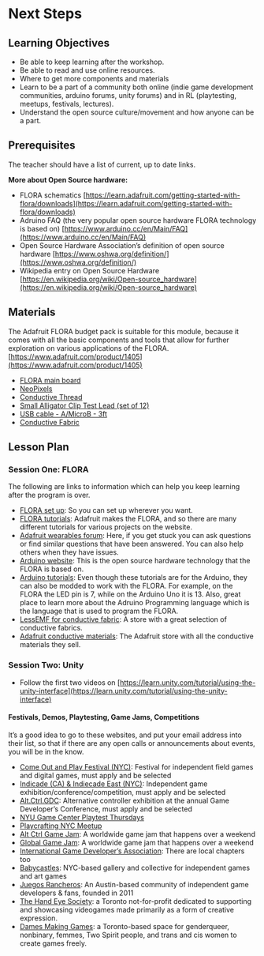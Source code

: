 # Next Steps

## Learning Objectives
- Be able to keep learning after the workshop.
- Be able to read and use online resources.
- Where to get more components and materials
- Learn to be a part of a community both online (indie game development communities, arduino forums, unity forums) and in RL (playtesting, meetups, festivals, lectures).
- Understand the open source culture/movement and how anyone can be a part.

## Prerequisites
The teacher should have a list of current, up to date links. 

**More about Open Source hardware:** 

- FLORA schematics [https://learn.adafruit.com/getting-started-with-flora/downloads](https://learn.adafruit.com/getting-started-with-flora/downloads)
- Adruino FAQ (the very popular open source hardware FLORA technology is based on) [https://www.arduino.cc/en/Main/FAQ](https://www.arduino.cc/en/Main/FAQ)
- Open Source Hardware Association’s definition of open source hardware [https://www.oshwa.org/definition/](https://www.oshwa.org/definition/)
- Wikipedia entry on Open Source Hardware [https://en.wikipedia.org/wiki/Open-source_hardware](https://en.wikipedia.org/wiki/Open-source_hardware)

## Materials

The Adafruit FLORA budget pack is suitable for this module, because it comes with all the basic components and tools that allow for further exploration on various applications of the FLORA. [https://www.adafruit.com/product/1405](https://www.adafruit.com/product/1405)


- [FLORA main board](http://www.adafruit.com/products/659)
- [NeoPixels](http://www.adafruit.com/products/1260)
- [Conductive Thread](http://www.adafruit.com/products/641)
- [Small Alligator Clip Test Lead (set of 12)](http://www.adafruit.com/products/1008)
- [USB cable - A/MicroB - 3ft](https://www.adafruit.com/product/592)
- [Conductive Fabric](https://lessemf.com/fabric.html)

## Lesson Plan

### Session One: FLORA
The following are links to information which can help you keep learning after the program is over. 

- [FLORA set up](https://learn.adafruit.com/getting-started-with-flora/overview): So you can set up wherever you want. 
- [FLORA tutorials](https://learn.adafruit.com/getting-started-with-flora/flora-projects): Adafruit makes the FLORA, and so there are many different tutorials for various projects on the website. 
- [Adafruit wearables forum](https://forums.adafruit.com/viewforum.php?f=51): Here, if you get stuck you can ask questions or find similar questions that have been answered. You can also help others when they have issues. 
- [Arduino website](https://www.arduino.cc/): This is the open source hardware technology that the FLORA is based on. 
- [Arduino tutorials](https://www.arduino.cc/en/Tutorial/HomePage): Even though these tutorials are for the Arduino, they can also be modded to work with the FLORA. For example, on the FLORA the LED pin is 7, while on the Arduino Uno it is 13. Also, great place to learn more about the Adruino Programming language which is the language that is used to program the FLORA. 
- [LessEMF for conductive fabric](https://lessemf.com/fabric.html): A store with a great selection of conductive fabrics. 
- [Adafruit conductive materials](https://www.adafruit.com/search?q=conductive): The Adafruit store with all the conductive materials they sell.


### Session Two: Unity

- Follow the first two videos on [https://learn.unity.com/tutorial/using-the-unity-interface](https://learn.unity.com/tutorial/using-the-unity-interface)


#### Festivals, Demos, Playtesting, Game Jams, Competitions
It’s a good idea to go to these websites, and put your email address into their list, so that if there are any open calls or announcements about events, you will be in the know.

- [Come Out and Play Festival (NYC)](http://www.comeoutandplay.org/): Festival for independent field games and digital games, must apply and be selected
- [Indicade (CA) & Indiecade East (NYC)](http://www.indiecade.com/): Independent game exhibition/conference/competition, must apply and be selected
- [Alt.Ctrl.GDC](http://www.gdconf.com/events/altctrlgdc.html): Alternative controller exhibition at the annual Game Developer’s Conference, must apply and be selected
- [NYU Game Center Playtest Thursdays](http://gamecenter.nyu.edu/events/playtest-thursdays/)
- [Playcrafting NYC Meetup](https://www.meetup.com/gaming/)
- [Alt Ctrl Game Jam](http://altctrlgamejam.com/): A worldwide game jam that happens over a weekend
- [Global Game Jam](http://globalgamejam.org/): A worldwide game jam that happens over a weekend
- [International Game Developer’s Association](http://www.igda.org/): There are local chapters too
- [Babycastles](http://babycastles.com/): NYC-based gallery and collective for independent games and art games
- [Juegos Rancheros](http://juegosrancheros.com/): An Austin-based community of independent game developers & fans, founded in 2011
- [The Hand Eye Society](http://handeyesociety.com/): a Toronto not-for-profit dedicated to supporting and showcasing videogames made primarily as a form of creative expression. 
- [Dames Making Games](https://dmg.to/): a Toronto-based space for genderqueer, nonbinary, femmes, Two Spirit people, and trans and cis women to create games freely.